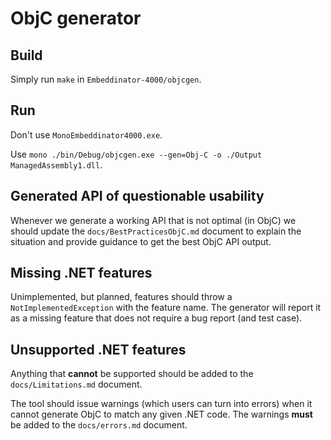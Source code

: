 # ObjC generator

## Build

Simply run `make` in `Embeddinator-4000/objcgen`.

## Run

Don't use `MonoEmbeddinator4000.exe`.

Use `mono ./bin/Debug/objcgen.exe --gen=Obj-C -o ./Output ManagedAssembly1.dll`.

## Generated API of questionable usability

Whenever we generate a working API that is not optimal (in ObjC) we should update the `docs/BestPracticesObjC.md` document to explain the situation and provide guidance to get the best ObjC API output.

## Missing .NET features

Unimplemented, but planned, features should throw a `NotImplementedException` with the feature name. The generator will report it as a missing feature that does not require a bug report (and test case).

## Unsupported .NET features

Anything that **cannot** be supported should be added to the `docs/Limitations.md` document.

The tool should issue warnings (which users can turn into errors) when it cannot generate ObjC to match any given .NET code. The warnings **must** be added to the `docs/errors.md` document.
